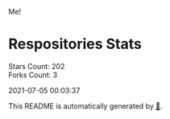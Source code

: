 Me!

# Respositories Stats
Stars Count: 202  
Forks Count: 3

2021-07-05 00:03:37  

This README is automatically generated by [🐰](https://github.com/rnitta/rnitta).
